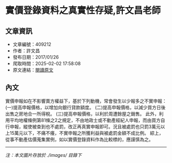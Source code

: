 # 實價登錄資料之真實性存疑,許文昌老師

## 文章資訊
- 文章編號：409212
- 作者：許文昌
- 發布日期：2017/01/26
- 爬取時間：2025-02-02 17:58:08
- 原文連結：[閱讀原文](https://real-estate.get.com.tw/Columns/detail.aspx?no=409212)

## 內文
實價申報如在不影響賣方權益下，基於下列動機，常會發生以少報多之不實申報：
(一)提高申報價格，以增加向銀行貸款額度。
(二)提高申報價格，以減少買方日後出售之房地合一所得稅。
(三)提高申報價格，以利於周遭餘屋之銷售。
此外，利用平均地權條例第81條之2之規定，不由地政士或不動產經紀人申報，而由買方自行申報，縱使被查到也不處罰，改正再真實申報即可。況且被處罰也只罰3萬元以上15萬元以下，不痛不癢，不實申報之所獲利益與被處罰金額不成比例。
綜上，從事不動產估價蒐集實例，如以實價登錄資料作為比較標的，應謹慎為之。

---
*注：本文圖片存放於 ./images/ 目錄下*
